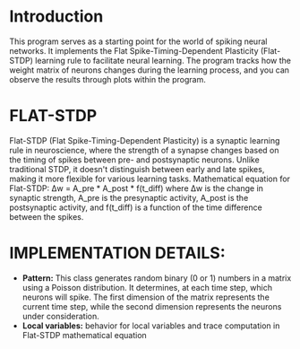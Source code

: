 # Introduction
This program serves as a starting point for the world of spiking neural networks. It implements the Flat Spike-Timing-Dependent Plasticity (Flat-STDP) learning rule to facilitate neural learning. The program tracks how the weight matrix of neurons changes during the learning process, and you can observe the results through plots within the program.
# FLAT-STDP
Flat-STDP (Flat Spike-Timing-Dependent Plasticity) is a synaptic learning rule in neuroscience, where the strength of a synapse changes based on the timing of spikes between pre- and postsynaptic neurons. Unlike traditional STDP, it doesn't distinguish between early and late spikes, making it more flexible for various learning tasks.
Mathematical equation for Flat-STDP:
Δw = A_pre * A_post * f(t_diff)
where Δw is the change in synaptic strength, A_pre is the presynaptic activity, A_post is the postsynaptic activity, and f(t_diff) is a function of the time difference between the spikes.
# IMPLEMENTATION DETAILS:
* **Pattern:** This class generates random binary (0 or 1) numbers in a matrix using a Poisson distribution. It determines, at each time step, which neurons will spike. The first dimension of the matrix represents the current time step, while the second dimension represents the neurons under consideration.
* **Local variables:** behavior for local variables and trace computation in Flat-STDP mathematical equation


